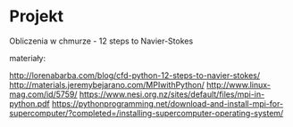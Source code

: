 # Projekt
Obliczenia w chmurze - 12 steps to Navier-Stokes

materiały:

http://lorenabarba.com/blog/cfd-python-12-steps-to-navier-stokes/
http://materials.jeremybejarano.com/MPIwithPython/
http://www.linux-mag.com/id/5759/
https://www.nesi.org.nz/sites/default/files/mpi-in-python.pdf
https://pythonprogramming.net/download-and-install-mpi-for-supercomputer/?completed=/installing-supercomputer-operating-system/
